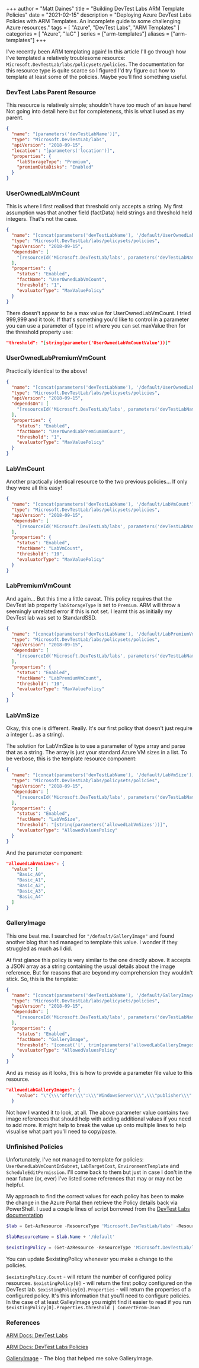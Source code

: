 +++
author = "Matt Daines"
title = "Building DevTest Labs ARM Template Policies"
date = "2021-02-15"
description = "Deploying Azure DevTest Labs Policies with ARM Templates. An incomplete guide to some challenging Azure resources."
tags = [
    "Azure",
    "DevTest Labs",
    "ARM Templates"
]
categories = [
    "Azure",
    "IaC"
]
series = ["arm-templates"]
aliases = ["arm-templates"]
+++

I've recently been ARM templating again! In this article I'll go through how I've templated a relatively troublesome resource: `Microsoft.DevTestLab/labs/policysets/policies`. The documentation for this resource type is quite scarce so I figured I'd try figure out how to template at least some of the policies. Maybe you'll find something useful.
<!--more-->

### DevTest Labs Parent Resource

This resource is relatively simple; shouldn't have too much of an issue here! Not going into detail here but for completeness, this is what I used as my parent.

```json
{
  "name": "[parameters('devTestLabName')]",
  "type": "Microsoft.DevTestLab/labs",
  "apiVersion": "2018-09-15",
  "location": "[parameters('location')]",
  "properties": {
    "labStorageType": "Premium",
    "premiumDataDisks": "Enabled"
  }
}
```

### UserOwnedLabVmCount

This is where I first realised that threshold only accepts a string. My first assumption was that another field (factData) held strings and threshold held integers. That's not the case.

```json
{
  "name": "[concat(parameters('devTestLabName'), '/default/UserOwnedLabVmCount')]",
  "type": "Microsoft.DevTestLab/labs/policysets/policies",
  "apiVersion": "2018-09-15",
  "dependsOn": [
    "[resourceId('Microsoft.DevTestLab/labs', parameters('devTestLabName'))]"
  ],
  "properties": {
    "status": "Enabled",
    "factName": "UserOwnedLabVmCount",
    "threshold": "1",
    "evaluatorType": "MaxValuePolicy"
  }
}
```

There doesn't appear to be a max value for UserOwnedLabVmCount. I tried 999,999 and it took. If that's something you'd like to control in a parameter you can use a parameter of type int where you can set maxValue then for the threshold property use:

```json
"threshold": "[string(parameter('UserOwnedLabVmCountValue'))]"
```

### UserOwnedLabPremiumVmCount

Practically identical to the above!

```json
{
  "name": "[concat(parameters('devTestLabName'), '/default/UserOwnedLabPremiumVmCount')]",
  "type": "Microsoft.DevTestLab/labs/policysets/policies",
  "apiVersion": "2018-09-15",
  "dependsOn": [
    "[resourceId('Microsoft.DevTestLab/labs', parameters('devTestLabName'))]"
  ],
  "properties": {
    "status": "Enabled",
    "factName": "UserOwnedLabPremiumVmCount",
    "threshold": "1",
    "evaluatorType": "MaxValuePolicy"
  }
}
```

### LabVmCount

Another practically identical resource to the two previous policies... If only they were all this easy!

```json
{
  "name": "[concat(parameters('devTestLabName'), '/default/LabVmCount')]",
  "type": "Microsoft.DevTestLab/labs/policysets/policies",
  "apiVersion": "2018-09-15",
  "dependsOn": [
    "[resourceId('Microsoft.DevTestLab/labs', parameters('devTestLabName'))]"
  ],
  "properties": {
    "status": "Enabled",
    "factName": "LabVmCount",
    "threshold": "10",
    "evaluatorType": "MaxValuePolicy"
  }
}
```

### LabPremiumVmCount

And again... But this time a little caveat. This policy requires that the DevTest lab property `labStorageType` is set to `Premium`. ARM will throw a seemingly unrelated error if this is not set. I learnt this as initially my DevTest lab was set to StandardSSD.

```json
{
  "name": "[concat(parameters('devTestLabName'), '/default/LabPremiumVmCount')]",
  "type": "Microsoft.DevTestLab/labs/policysets/policies",
  "apiVersion": "2018-09-15",
  "dependsOn": [
    "[resourceId('Microsoft.DevTestLab/labs', parameters('devTestLabName'))]"
  ],
  "properties": {
    "status": "Enabled",
    "factName": "LabPremiumVmCount",
    "threshold": "10",
    "evaluatorType": "MaxValuePolicy"
  }
}
```

### LabVmSize

Okay, this one is different. Really. It's our first policy that doesn't just require a integer (.. as a string).

The solution for LabVmSize is to use a parameter of type array and parse that as a string. The array is just your standard Azure VM sizes in a list. To be verbose, this is the template resource component:

```json
{
  "name": "[concat(parameters('devTestLabName'), '/default/LabVmSize')]",
  "type": "Microsoft.DevTestLab/labs/policysets/policies",
  "apiVersion": "2018-09-15",
  "dependsOn": [
    "[resourceId('Microsoft.DevTestLab/labs', parameters('devTestLabName'))]"
  ],
  "properties": {
    "status": "Enabled",
    "factName": "LabVmSize",
    "threshold": "[string(parameters('allowedLabVmSizes'))]",
    "evaluatorType": "AllowedValuesPolicy"
  }
}
```

And the parameter component:

```json
"allowedLabVmSizes": {
  "value": [
    "Basic_A0",
    "Basic_A1",
    "Basic_A2",
    "Basic_A3",
    "Basic_A4"
  ]
}
```

### GalleryImage

This one beat me. I searched for `"/default/GalleryImage"` and found another blog that had managed to template this value. I wonder if they struggled as much as I did.

At first glance this policy is very similar to the one directly above. It accepts a JSON array as a string containing the usual details about the image reference. But for reasons that are beyond my comprehension they wouldn't stick. So, this is the template:

```json
{
  "name": "[concat(parameters('devTestLabName'), '/default/GalleryImage')]",
  "type": "Microsoft.DevTestLab/labs/policysets/policies",
  "apiVersion": "2018-09-15",
  "dependsOn": [
    "[resourceId('Microsoft.DevTestLab/labs', parameters('devTestLabName'))]"
  ],
  "properties": {
    "status": "Enabled",
    "factName": "GalleryImage",
    "threshold": "[concat('[', trim(parameters('allowedLabGalleryImages')), ']')]",
    "evaluatorType": "AllowedValuesPolicy"
  }
}
```

And as messy as it looks, this is how to provide a parameter file value to this resource.

```json
"allowedLabGalleryImages": {
    "value": "\"{\\\"offer\\\":\\\"WindowsServer\\\",\\\"publisher\\\":\\\"MicrosoftWindowsServer\\\",\\\"sku\\\":\\\"2019-Datacenter\\\",\\\"osType\\\":\\\"Windows\\\",\\\"version\\\":\\\"latest\\\"}\",\"{\\\"offer\\\":\\\"WindowsServer\\\",\\\"publisher\\\":\\\"MicrosoftWindowsServer\\\",\\\"sku\\\":\\\"2016-Datacenter\\\",\\\"osType\\\":\\\"Windows\\\",\\\"version\\\":\\\"latest\\\"}\""
  }
```

Not how I wanted it to look, at all. The above parameter value contains two image references that should help with adding additional values if you need to add more. It might help to break the value up onto multiple lines to help visualise what part you'll need to copy/paste.

### Unfinished Policies

Unfortunately, I've not managed to template for policies: `UserOwnedLabVmCountInSubnet`, `LabTargetCost`, `EnvironmentTemplate` and `ScheduleEditPermission`. I'll come back to them but just in case I don't in the near future (or, ever) I've listed some references that may or may not be helpful.

My approach to find the correct values for each policy has been to make the change in the Azure Portal then retrieve the Policy details back via PowerShell. I used a couple lines of script borrowed from the [DevTest Labs documentation](https://docs.microsoft.com/en-gb/azure/devtest-labs/scripts/set-allowed-vm-sizes-in-lab#sample-script)

```powershell
$lab = Get-AzResource -ResourceType 'Microsoft.DevTestLab/labs' -ResourceName myDevTestLab

$labResourceName = $lab.Name + '/default'

$existingPolicy = (Get-AzResource -ResourceType 'Microsoft.DevTestLab/labs/policySets/policies' -ResourceName $labResourceName -ResourceGroupName $lab.ResourceGroupName -ApiVersion 2016-05-15)
```

You can update $existingPolicy whenever you make a change to the policies.

`$existingPolicy.Count` - will return the number of configured policy resources.
`$existingPolicy[0]` - will return the first policy configured on the DevTest lab.
`$existingPolicy[0].Properties` - will return the properties of a configured policy. It's this information that you'll need to configure policies.
In the case of at least GalleyImage you might find it easier to read if you run `$existingPolicy[0].Properties.threshold | ConvertFrom-Json`

### References

[ARM Docs: DevTest Labs](https://docs.microsoft.com/en-gb/azure/templates/microsoft.devtestlab/labs)

[ARM Docs: DevTest Labs Policies](https://docs.microsoft.com/en-gb/azure/templates/microsoft.devtestlab/labs/policysets/policies)

[GalleryImage](https://integrationworkz.antiohne.nl/2018/11/deploy-with-arm-templates-azure-devtest.html) - The blog that helped me solve GalleryImage.
